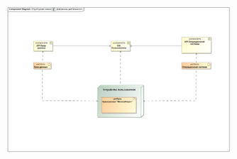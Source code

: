 ![Image alt](https://github.com/Andrey-Zelinskiy/Money_Helper/blob/master/diagrams/Component/StructDiagram.png)
